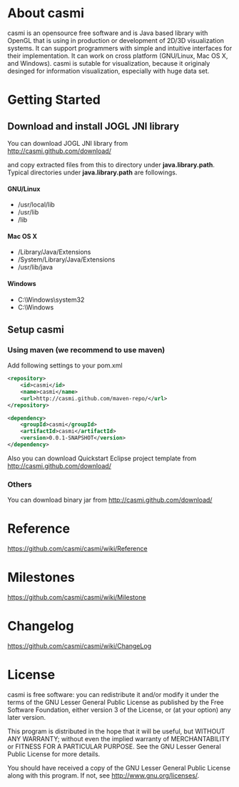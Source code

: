 # About casmi

casmi is an opensource free software and is Java based library with OpenGL that is using in production or development of 2D/3D visualization systems. It can support programmers with simple and intuitive interfaces for their implementation.
It can work on cross platform (GNU/Linux, Mac OS X, and Windows).
casmi is sutable for visualization, because it originaly desinged for information visualization, especially with huge data set.

# Getting Started

## Download and install JOGL JNI library

You can download JOGL JNI library from http://casmi.github.com/download/

and copy extracted files from this to directory under **java.library.path**.
Typical directories under **java.library.path** are followings.

#### GNU/Linux
- /usr/local/lib
- /usr/lib
- /lib

####  Mac OS X
- /Library/Java/Extensions
- /System/Library/Java/Extensions
- /usr/lib/java

#### Windows
- C:\Windows\system32
- C:\Windows

## Setup casmi

### Using maven (we recommend to use maven)
   
Add following settings to your pom.xml

```xml
<repository>
    <id>casmi</id>
    <name>casmi</name>
    <url>http://casmi.github.com/maven-repo/</url>
</repository>
```

```xml
<dependency>
    <groupId>casmi</groupId>
	<artifactId>casmi</artifactId>
	<version>0.0.1-SNAPSHOT</version>
</dependency>
```

Also you can download Quickstart Eclipse project template from http://casmi.github.com/download/

### Others
You can download binary jar from http://casmi.github.com/download/

# Reference
  https://github.com/casmi/casmi/wiki/Reference
  
# Milestones
  https://github.com/casmi/casmi/wiki/Milestone

# Changelog
  https://github.com/casmi/casmi/wiki/ChangeLog

# License

casmi is free software: you can redistribute it and/or modify it under the terms of the GNU Lesser General Public License as published by
the Free Software Foundation, either version 3 of the License, or (at your option) any later version.

This program is distributed in the hope that it will be useful, but WITHOUT ANY WARRANTY; without even the implied warranty of MERCHANTABILITY or FITNESS FOR A PARTICULAR PURPOSE.  See the GNU Lesser General Public License for more details.

You should have received a copy of the GNU Lesser General Public License along with this program.  If not, see <http://www.gnu.org/licenses/>.
